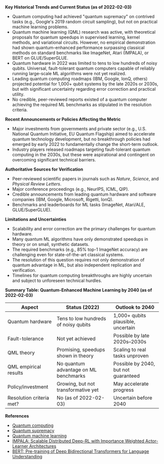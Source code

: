 **Key Historical Trends and Current Status (as of 2022-02-03)**

- Quantum computing had achieved "quantum supremacy" on contrived tasks (e.g., Google's 2019 random circuit sampling), but not on practical machine learning problems.
- Quantum machine learning (QML) research was active, with theoretical proposals for quantum speedups in supervised learning, kernel methods, and variational circuits. However, no empirical demonstration had shown quantum-enhanced performance surpassing classical methods on standard benchmarks like ImageNet, Atari (IMPALA), or BERT on GLUE/SuperGLUE.
- Quantum hardware in 2022 was limited to tens to low hundreds of noisy qubits. Universal, fault-tolerant quantum computers capable of reliably running large-scale ML algorithms were not yet realized.
- Leading quantum computing roadmaps (IBM, Google, IonQ, others) projected potential for 1,000+ qubit systems by the late 2020s or 2030s, but with significant uncertainty regarding error correction and practical utility.
- No credible, peer-reviewed reports existed of a quantum computer achieving the required ML benchmarks as stipulated in the resolution criteria.

**Recent Announcements or Policies Affecting the Metric**

- Major investments from governments and private sector (e.g., U.S. National Quantum Initiative, EU Quantum Flagship) aimed to accelerate quantum technology development, but no breakthrough policies had emerged by early 2022 to fundamentally change the short-term outlook.
- Industry players released roadmaps targeting fault-tolerant quantum computing in the 2030s, but these were aspirational and contingent on overcoming significant technical barriers.

**Authoritative Sources for Verification**

- Peer-reviewed scientific papers in journals such as *Nature*, *Science*, and *Physical Review Letters*.
- Major conference proceedings (e.g., NeurIPS, ICML, QIP).
- Credible announcements from leading quantum hardware and software companies (IBM, Google, Microsoft, Rigetti, IonQ).
- Benchmarks and leaderboards for ML tasks (ImageNet, Atari/ALE, GLUE/SuperGLUE).

**Limitations and Uncertainties**

- Scalability and error correction are the primary challenges for quantum hardware.
- Many quantum ML algorithms have only demonstrated speedups in theory or on small, synthetic datasets.
- The required benchmarks (e.g., 85% top-1 ImageNet accuracy) are challenging even for state-of-the-art classical systems.
- The resolution of this question requires not only demonstration of quantum advantage in ML, but also independent replication and verification.
- Timelines for quantum computing breakthroughs are highly uncertain and subject to unforeseen technical hurdles.

**Summary Table: Quantum-Enhanced Machine Learning by 2040 (as of 2022-02-03)**

| Aspect                         | Status (2022)                            | Outlook to 2040                      |
|---------------------------------|------------------------------------------|--------------------------------------|
| Quantum hardware                | Tens to low hundreds of noisy qubits     | 1,000+ qubits plausible, uncertain   |
| Fault-tolerance                 | Not yet achieved                         | Possible by late 2020s–2030s         |
| QML theory                      | Promising, speedups shown in theory      | Scaling to real tasks unproven       |
| QML empirical results           | No quantum advantage on ML benchmarks    | Possible by 2040, but not guaranteed |
| Policy/investment               | Growing, but not transformative yet      | May accelerate progress              |
| Resolution criteria met?        | No (as of 2022-02-03)                    | Uncertain before 2040                |

**References**

- [Quantum computing](https://en.wikipedia.org/wiki/Quantum_computing)
- [Quantum supremacy](https://en.wikipedia.org/wiki/Quantum_supremacy)
- [Quantum machine learning](https://en.wikipedia.org/wiki/Quantum_machine_learning)
- [IMPALA: Scalable Distributed Deep-RL with Importance Weighted Actor-Learner Architectures](https://arxiv.org/abs/1802.01561v3)
- [BERT: Pre-training of Deep Bidirectional Transformers for Language Understanding](https://arxiv.org/abs/1810.04805)